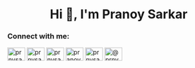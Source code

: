 <h1 align="center">Hi 👋, I'm Pranoy Sarkar</h1>
<h3 align="left">Connect with me:</h3>
<p align="left">
<a href="https://codepen.io/prnysarkar" target="blank"><img align="center" src="https://cdn.jsdelivr.net/npm/simple-icons@3.0.1/icons/codepen.svg" alt="prnysarkar" height="30" width="40" /></a>
<a href="https://twitter.com/prnysarkar" target="blank"><img align="center" src="https://cdn.jsdelivr.net/npm/simple-icons@3.0.1/icons/twitter.svg" alt="prnysarkar" height="30" width="40" /></a>
<a href="https://linkedin.com/in/prnysarkar" target="blank"><img align="center" src="https://cdn.jsdelivr.net/npm/simple-icons@3.0.1/icons/linkedin.svg" alt="prnysarkar" height="30" width="40" /></a>
<a href="https://stackoverflow.com/users/pranoy-sarkar" target="blank"><img align="center" src="https://cdn.jsdelivr.net/npm/simple-icons@3.0.1/icons/stackoverflow.svg" alt="pranoy-sarkar" height="30" width="40" /></a>
<a href="https://instagram.com/prnysarkar" target="blank"><img align="center" src="https://cdn.jsdelivr.net/npm/simple-icons@3.0.1/icons/instagram.svg" alt="prnysarkar" height="30" width="40" /></a>
<a href="https://medium.com/@prnysarkar" target="blank"><img align="center" src="https://cdn.jsdelivr.net/npm/simple-icons@3.0.1/icons/medium.svg" alt="@prnysarkar" height="30" width="40" /></a>
</p>
